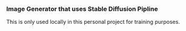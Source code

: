 ### Image Generator that uses Stable Diffusion Pipline

This is only used locally in this personal project for training purposes.


